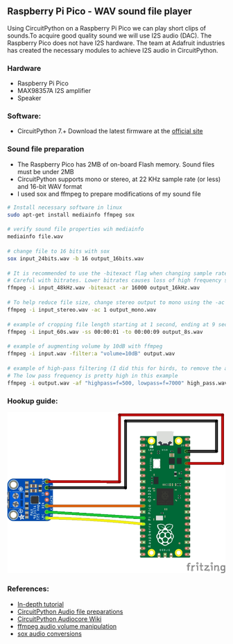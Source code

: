 ## Raspberry Pi Pico - WAV sound file player

Using CircuitPython on a Raspberry Pi Pico we can play short clips of sounds.To acquire good quality sound we will use I2S audio (DAC). The Raspberry Pico does not have I2S hardware. The team at Adafruit industries has created the necessary modules to achieve I2S audio in CircuitPython. 

### Hardware
- Raspberry Pi Pico
- MAX98357A I2S amplifier
- Speaker

### Software:
- CircuitPython 7.+ Download the latest firmware at the [official site](https://circuitpython.org/board/raspberry_pi_pico/)

### Sound file preparation

- The Raspberry Pico has 2MB of on-board Flash memory. Sound files must be under 2MB
- CircuitPython supports mono or stereo, at 22 KHz sample rate (or less) and 16-bit WAV format 
- I used sox and ffmpeg to prepare modifications of my sound file

```bash
# Install necessary software in linux
sudo apt-get install mediainfo ffmpeg sox

# verify sound file properties wih mediainfo
mediainfo file.wav

# change file to 16 bits with sox
sox input_24bits.wav -b 16 output_16bits.wav

# It is recommended to use the -bitexact flag when changing sample rates or file lengths
# Careful with bitrates. Lower bitrates causes loss of high frequency sounds
ffmpeg -i input_48kHz.wav -bitexact -ar 16000 output_16kHz.wav

# To help reduce file size, change stereo output to mono using the -ac flag
ffmpeg -i input_stereo.wav -ac 1 output_mono.wav

# example of cropping file length starting at 1 second, ending at 9 seconds
ffmpeg -i input_60s.wav -ss 00:00:01 -to 00:00:09 output_8s.wav

# example of augmenting volume by 10dB with ffmpeg
ffmpeg -i input.wav -filter:a "volume=10dB" output.wav

# example of high-pass filtering (I did this for birds, to remove the atmospherique bass tones)
# The low pass frequency is pretty high in this example
ffmpeg -i output.wav -af "highpass=f=500, lowpass=f=7000" high_pass.wav

```

### Hookup guide:

![schematic](circuit.jpg)

### References:
- [In-depth tutorial](https://www.recantha.co.uk/blog/?p=20950)
- [CircuitPython Audio file preparations](https://learn.adafruit.com/circuitpython-essentials/circuitpython-audio-out#play-a-wave-file)
- [CircuitPython Audiocore Wiki](https://circuitpython.readthedocs.io/en/latest/shared-bindings/audiocore/index.html#audiocore.WaveFile)
- [ffmpeg audio volume manipulation](https://trac.ffmpeg.org/wiki/AudioVolume)
- [sox audio conversions](https://www.nesono.com/node/275)
